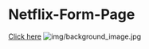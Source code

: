 # Netflix-Form-Page

[Click here](https://eyyupordueri.github.io/Netflix-Form-Page/)
![img/background_image.jpg](https://eyyupordueri.github.io/Netflix-Form-Page/)
